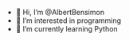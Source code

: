 - 👋 Hi, I’m @AlbertBensimon
- 👀 I’m interested in programming
- 🌱 I’m currently learning Python

<!---
AlbertBensimon/AlbertBensimon is a ✨ special ✨ repository because its `README.md` (this file) appears on your GitHub profile.
You can click the Preview link to take a look at your changes.
--->

